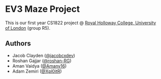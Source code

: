 # EV3 Maze Project
This is our first year CS1822 project @ [Royal Holloway College, University of London](https://www.royalholloway.ac.uk) (group R5).

## Authors
* Jacob Clayden ([@jacobcxdev](https://github.com/jacobcxdev))
* Roshan Gajjar ([@roshan-RG](https://github.com/roshan-RG))
* Aman Vaidya ([@Amanv16](https://github.com/Amanv16))
* Adam Zemiri ([@Xpl0itR](https://github.com/Xpl0itR))
